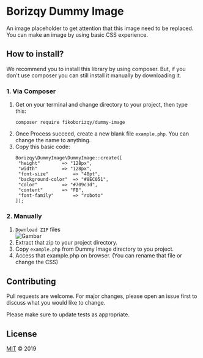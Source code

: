 # Borizqy Dummy Image

An image placeholder to get attention that this image need to be replaced. You can make an image by using basic CSS experience.

## How to install?

We recommend you to install this library by using composer. But, if you don't use composer you can still install it manually by downloading it.

### 1. Via Composer

1. Get on your terminal and change directory to your project, then type this:  
   ```
   composer require fikoborizqy/dummy-image
   ```  
2. Once Process succeed, create a new blank file `example.php`. You can change the name to anything.
3. Copy this basic code:  
   ```
   Borizqy\DummyImage\DummyImage::create([
   	"height" 		=> "128px",
   	"width" 		=> "128px",
   	"font-size" 		=> "48pt",
   	"background-color" 	=> "#8EC051",
   	"color" 		=> "#709c3d",
   	"content" 		=> "FB",
   	"font-family" 		=> "roboto"
   ]);
   ```
   
### 2. Manually

1. `Download ZIP` files  
   ![Gambar](https://i.ibb.co/r4HCscw/image.png)
2. Extract that zip to your project directory.
3. Copy `example.php` from Dummy Image directory to you project.
4. Access that example.php on browser. (You can rename that file or change the CSS)

## Contributing

Pull requests are welcome. For major changes, please open an issue first to discuss what you would like to change.

Please make sure to update tests as appropriate.

## License

[MIT](https://choosealicense.com/licenses/mit/) &copy; 2019